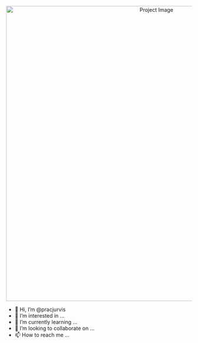 <p align="center">
<img src="https://github.com/pracjurvis/pracjurvis/assets/155220161/6bc1e41a-628d-4c55-9a5d-2576430bd897" alt="Project Image" height="800"/>
</p>

- 👋 Hi, I’m @pracjurvis
- 👀 I’m interested in ...
- 🌱 I’m currently learning ...
- 💞️ I’m looking to collaborate on ...
- 📫 How to reach me ...

<!---
pracjurvis/pracjurvis is a ✨ special ✨ repository because its `README.md` (this file) appears on your GitHub profile.
You can click the Preview link to take a look at your changes.
--->
